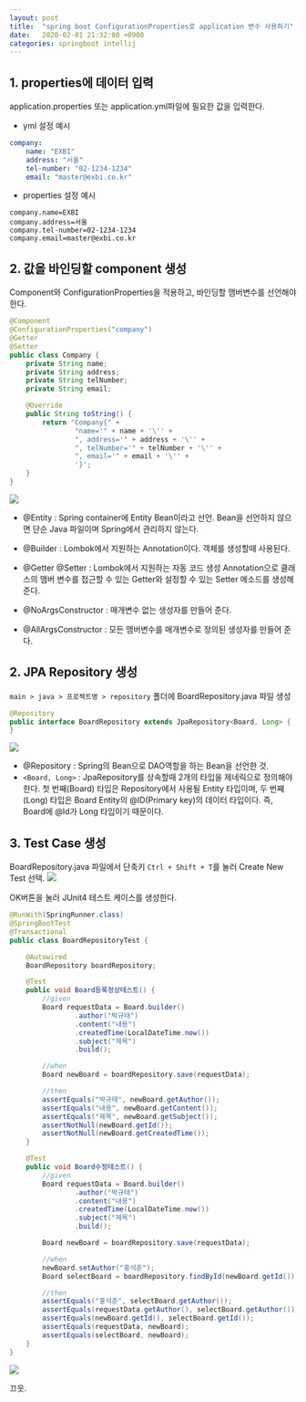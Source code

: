 ```yaml
---
layout: post
title:  "spring boot ConfigurationProperties로 application 변수 사용하기"
date:   2020-02-01 21:32:00 +0900
categories: springboot intellij
---
```


## 1. properties에 데이터 입력
application.properties 또는 application.yml파일에 필요한 값을 입력한다.
- yml 설정 예시
```yaml
company:
    name: "EXBI"
    address: "서울"
    tel-number: "02-1234-1234"
    email: "master@exbi.co.kr"
```
- properties 설정 예시
```
company.name=EXBI
company.address=서울
company.tel-number=02-1234-1234
company.email=master@exbi.co.kr
```

## 2. 값을 바인딩할 component 생성
Component와 ConfigurationProperties을 적용하고, 바인딩할 맴버변수를 선언해야한다.
```java
@Component
@ConfigurationProperties("company")
@Getter
@Setter
public class Company {
    private String name;
    private String address;
    private String telNumber;
    private String email;

    @Override
    public String toString() {
        return "Company{" +
                "name='" + name + '\'' +
                ", address='" + address + '\'' +
                ", telNumber='" + telNumber + '\'' +
                ", email='" + email + '\'' +
                '}';
    }
}
```

![](https://raw.githubusercontent.com/geeshow/geeshow.github.io/master/images/2020-01-30_002.png)
- @Entity : Spring container에 Entity Bean이라고 선언.
Bean을 선언하지 않으면 단순 Java 파일이며 Spring에서 관리하지 않는다.

- @Builder : Lombok에서 지원하는 Annotation이다.
객체를 생성할때 사용된다.

- @Getter @Setter : Lombok에서 지원하는 자동 코드 생성 Annotation으로
클래스의 맴버 변수를 접근할 수 있는 Getter와 설정할 수 있는 Setter 메소드를 생성해 준다.

- @NoArgsConstructor : 매개변수 없는 생성자를 만들어 준다.
- @AllArgsConstructor : 모든 맴버변수를 매개변수로 정의된 생성자를 만들어 준다.


## 2. JPA Repository 생성
`main > java > 프로젝트명 > repository` 폴더에 BoardRepository.java 파일 생성
```java
@Repository
public interface BoardRepository extends JpaRepository<Board, Long> {
}
```
![](https://raw.githubusercontent.com/geeshow/geeshow.github.io/master/images/2020-01-30_003.png)
- @Repository : Spring의 Bean으로 DAO역할을 하는 Bean을 선언한 것.
- `<Board, Long>` : JpaRepository를 상속할때 2개의 타입을 제네릭으로 정의해야 한다.
첫 번째(Board) 타입은 Repository에서 사용될 Entity 타입이며,
두 번째(Long) 타입은 Board Entity의 @ID(Primary key)의 데이터 타입이다.
즉, Board에 @Id가 Long 타입이기 때문이다.

## 3. Test Case 생성
BoardRepository.java 파일에서 단축키 `Ctrl + Shift + T`를 눌러 Create New Test 선택.
![](https://raw.githubusercontent.com/geeshow/geeshow.github.io/master/images/2020-01-30_001.png)

OK버튼을 눌러 JUnit4 테스트 케이스를 생성한다.

```java
@RunWith(SpringRunner.class)
@SpringBootTest
@Transactional
public class BoardRepositoryTest {

    @Autowired
    BoardRepository boardRepository;

    @Test
    public void Board등록정상테스트() {
        //given
        Board requestData = Board.builder()
                .author("박규태")
                .content("내용")
                .createdTime(LocalDateTime.now())
                .subject("제목")
                .build();

        //when
        Board newBoard = boardRepository.save(requestData);

        //then
        assertEquals("박규태", newBoard.getAuthor());
        assertEquals("내용", newBoard.getContent());
        assertEquals("제목", newBoard.getSubject());
        assertNotNull(newBoard.getId());
        assertNotNull(newBoard.getCreatedTime());
    }

    @Test
    public void Board수정테스트() {
        //given
        Board requestData = Board.builder()
                .author("박규태")
                .content("내용")
                .createdTime(LocalDateTime.now())
                .subject("제목")
                .build();

        Board newBoard = boardRepository.save(requestData);

        //when
        newBoard.setAuthor("홍석춘");
        Board selectBoard = boardRepository.findById(newBoard.getId()).get();

        //then
        assertEquals("홍석춘", selectBoard.getAuthor());
        assertEquals(requestData.getAuthor(), selectBoard.getAuthor());
        assertEquals(newBoard.getId(), selectBoard.getId());
        assertEquals(requestData, newBoard);
        assertEquals(selectBoard, newBoard);
    }
}
```
![](https://raw.githubusercontent.com/geeshow/geeshow.github.io/master/images/2020-01-30_004.png)

끄읏.